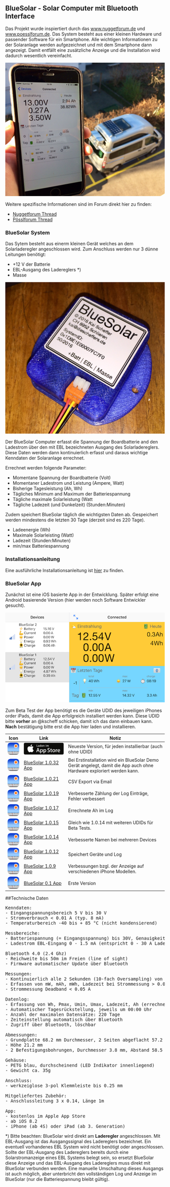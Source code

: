 ## BlueSolar - Solar Computer mit Bluetooth Interface

Das Projekt wurde inspiertiert durch das www.nuggetforum.de und www.poesslforum.de. Das System besteht aus einer kleinen Hardware und passender Software für ein Smartphone. Alle wichtigen Informationen zu der Solaranlage werden aufgezeichnet und mit dem Smartphone dann angezeigt. Damit entfällt eine zusätzliche Anzeige und die Installation wird dadurch wesentlich vereinfacht.

![Bild](FullSizeRender-4.jpg)

Weitere spezifische Informationen sind im Forum direkt hier zu finden:

* [Nuggetforum Thread](https://www.nuggetforum.de/forum/2-allgemeines/78722-solarcomputer-mit-bluetooth-im-eigenbau)
* [Pösslforum Thread](https://poesslforum.de/forum/elektrik/2705-solarcomputer-mit-bluetooth-im-eigenbau?start=30#34903)


### BlueSolar System

Das Sytem besteht aus einerm kleinen Gerät welches an dem Solarladeregler angeschlossen wird. Zum Anschluss werden nur 3 dünne Leitungen benötigt:

* +12 V der Batterie
* EBL-Ausgang des Ladereglers \*)
* Masse 

![Bild](FullSizeRender.jpg)

Der BlueSolar Computer erfasst die Spannung der Boardbatterie and den Ladestrom über den mit EBL bezeichneten Ausgang des Solarladereglers. Diese Daten werden dann kontinuierlich erfasst und daraus wichtige Kenndaten der Solaranlage errechnet.

Errechnet werden folgende Parameter:

* Momentane Spannung der Boardbatterie (Volt)
* Momentaner Ladestrom und Leistung (Ampere, Watt)
* Bisherige Tagesleistung (Ah, Wh)
* Tägliches Minimum and Maximum der Batteriespannung
* Tägliche maximale Solarleistung (Watt
* Tägliche Ladezeit (und Dunkelzeit) (Stunden:Minuten)

Zudem speichert BlueSolar täglich die wichtigsten Daten ab. Gespeichert werden mindestens die letzten 30 Tage (derzeit sind es 220 Tage).
 * Ladeenergie (Wh)
 * Maximale Solarleisting (Watt)
 * Ladezeit (Stunden:Minuten)
 * min/max Batteriespannung

### Installationsanleitung

Eine ausführliche Installationsanleitung ist [hier](https://goo.gl/1DspP8) zu finden.

### BlueSolar App

Zunächst ist eine iOS basierte App in der Entwicklung. Später erfolgt eine Android basierende Version (hier werden noch Software Entwickler gesucht).

![iOS App](master_detail_small.png)

Zum Beta Test der App benötigt es die Geräte UDID des jeweiligen iPhones order iPads, damit die App erfolgreich installiert werden kann. Diese UDID bitte **vorher** an @kscheff schicken, damit ich das dann einbauen kann. **Nach** bestätigung bitte erst die App hier laden und installieren.

| Icon | Link | Notiz |
| --- | --- | --- |
| ![Icon](Icon.png) | [![AppStore](Download_on_the_App_Store_Badge_DE_Source_135x40.png)](https://itunes.apple.com/ch/app/bluesolar/id1187455180?mt=8) | Neueste Version, für jeden installierbar (auch ohne UDID) |
| ![Icon](Icon.png) | <a href="itms-services://?action=download-manifest&url=https://github.com/kscheff/BlueSolar/releases/download/1.0.32/manifest.plist">BlueSolar 1.0.32 App</a> | Bei Erstinstallation wird ein BlueSolar Demo Gerät angelegt, damit die App auch ohne Hardware exploriert werden kann. |
| ![Icon](Icon.png) | <a href="itms-services://?action=download-manifest&url=https://github.com/kscheff/BlueSolar/releases/download/1.0.21/manifest.plist">BlueSolar 1.0.21 App</a> | CSV Export via Email |
| ![Icon](Icon.png) | <a href="itms-services://?action=download-manifest&url=https://github.com/kscheff/BlueSolar/releases/download/1.0.19/manifest.plist">BlueSolar 1.0.19 App</a> | Verbesserte Zählung der Log Einträge, Fehler verbessert |
| ![Icon](Icon.png) | <a href="itms-services://?action=download-manifest&url=https://github.com/kscheff/BlueSolar/releases/download/1.0.17/manifest.plist">BlueSolar 1.0.17 App</a> | Errechnete Ah im Log |
| ![Icon](Icon.png) | <a href="itms-services://?action=download-manifest&url=https://github.com/kscheff/BlueSolar/releases/download/1.0.15/manifest.plist">BlueSolar 1.0.15 App</a> | Gleich wie 1.0.14 mit weiteren UDIDs für Beta Tests. |
| ![Icon](Icon.png) | <a href="itms-services://?action=download-manifest&url=https://github.com/kscheff/BlueSolar/releases/download/1.0.14/manifest.plist">BlueSolar 1.0.14 App</a> | Verbesserte Namen bei mehreren Devices |
| ![Icon](Icon.png) | <a href="itms-services://?action=download-manifest&url=https://github.com/kscheff/BlueSolar/releases/download/1.0.12/manifest.plist">BlueSolar 1.0.12 App</a> | Speichert Geräte und Log |
| ![Icon](Icon.png) | <a href="itms-services://?action=download-manifest&url=https://github.com/kscheff/BlueSolar/releases/download/1.0.9/manifest.plist">BlueSolar 1.0.9 App</a> | Verbessungen bzgl. der Anzeige auf verschiedenen iPhone Modellen. |
| ![Icon](Icon.png) | <a href="itms-services://?action=download-manifest&url=https://github.com/kscheff/BlueSolar/releases/download/v0.1/manifest.plist">BlueSolar 0.1 App</a> | Erste Version |

##Technische Daten
<pre>
Kenndaten:
- Eingangspannungsbereich 5 V bis 30 V
- Stromverbrauch < 0.01 A (typ. 8 mA)
- Temperaturbereich -40 bis + 85 °C (nicht kondensierend)

Messbereiche:
- Batteriespannung (= Eingangsspannung) bis 30V, Genauigkeit 1%, 12-bit Auflösung bezogen auf 33V
- Ladestrom EBL-Eingang 0 - 1.5 mA (entspricht 0 - 30 A Ladestrom), Genauigkeit 1%, 12-bit Auflösung bezogen auf 33A

Bluetooth 4.0 (2.4 Ghz)
- Reichweite bis 50m im Freien (line of sight)
- Firmware automatischer Update über Bluetooth

Messungen:
- Kontinuierlich alle 2 Sekunden (10-fach Oversampling) von Strom, Spannung
- Erfassen von mW, mAh, mWh, Ladezeit bei Strommessung > 0.05 A, Pmax, Umin, Umax
- Strommessung Deadband < 0.05 A

Datenlog:
- Erfassung von Wh, Pmax, Umin, Umax, Ladezeit, Ah (errechnet)
- Automatischer Tagesrückstellung, jeweils um 00:00 Uhr
- Anzahl der maximalen Datensätze: 220 Tage
- Zeiteinstellung automatisch über Bluetooth
- Zugriff über Bluetooth, löschbar

Abmessungen:
- Grundplatte 68.2 mm Durchmesser, 2 Seiten abgeflacht 57.2 mm
- Höhe 21.2 mm
- 2 Befestigungsbohrungen, Durchmesser 3.8 mm, Abstand 58.5 mm

Gehäuse:
- PETG blau, durchscheinend (LED Indikator innenliegend)
- Gewicht ca. 35g

Anschluss:
- werkzeiglose 3-pol Klemmleiste bis 0.25 mm

Mitgeliefertes Zubehör:
- Anschlussleitung 3 x 0.14, Länge 1m

App:
- kostenlos im Apple App Store
- ab iOS 8.2
- iPhone (ab 4S) oder iPad (ab 3. Generation)
</pre>

\*) Bitte beachten: BlueSolar wird direkt am **Laderegler** angeschlossen. Mit EBL-Ausgang ist das Ausgangssignal des Ladereglers bezeichnet. Ein eventuell vorhandenes EBL System wird nicht benötigt oder angeschlossen. Sollte der EBL-Ausgang des Ladereglers bereits durch eine Solarstromanzeige eines EBL Systems belegt sein, so ersetzt BlueSolar diese Anzeige und das EBL-Ausgang des Ladereglers muss direkt mit BlueSolar verbunden werden. Eine manuelle Umschaltung dieses Ausgangs ist auch möglich, aber unterbricht den vollständigen Log und Anzeige im BlueSolar (nur die Batteriespannung bleibt gültig). 
